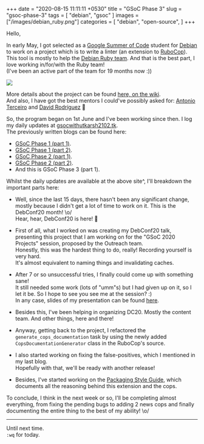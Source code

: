 +++
date = "2020-08-15 11:11:11 +0530"
title = "GSoC Phase 3"
slug = "gsoc-phase-3"
tags = [
    "debian",
    "gsoc"
]
images = ["/images/debian_ruby.png"]
categories = [
    "debian",
    "open-source",
]
+++

Hello,

In early May, I got selected as a [Google Summer of Code](https://summerofcode.withgoogle.com/)
student for [Debian](https://www.debian.org/) to work on a project which is to write a linter
(an extension to [RuboCop](https://rubocop.org/)).  
This tool is mostly to help the [Debian Ruby team](https://wiki.debian.org/Teams/Ruby/).
And that is the best part, I love working in/for/with the Ruby team!  
(I've been an active part of the team for 19 months now :))

![](/images/debian_ruby.png#center)


More details about the project can be found [here, on the wiki](https://wiki.debian.org/SummerOfCode2020/Projects/#SummerOfCode2020.2FApprovedProjects.2FUpstreamDownstreamCooperationInRuby.Upstream.2FDownstream_cooperation_in_Ruby).  
And also, I have got the best mentors I could've possibly asked for: [Antonio Terceiro](https://github.com/terceiro)
and [David Rodríguez](https://github.com/deivid-rodriguez/) 💖


So, the program began on 1st June and I've been working since then. I log my daily updates at
[gsocwithutkarsh2102.tk](https://gsocwithutkarsh2102.tk/).  
The previously written blogs can be found here:  
- [GSoC Phase 1 (part 1)](https://utkarsh2102.org/posts/gsoc-phase-1/).
- [GSoC Phase 1 (part 2)](https://utkarsh2102.org/posts/foss-in-june-20/).
- [GSoC Phase 2 (part 1)](https://utkarsh2102.org/posts/gsoc-phase-2/).
- [GSoC Phase 2 (part 2)](https://utkarsh2102.org/posts/foss-in-july-20/).
- And this is GSoC Phase 3 (part 1).

Whilst the daily updates are available at the above site^, I'll breakdown the important
parts here:

- Well, since the last 15 days, there hasn't been any significant change, mostly because
  I didn't get a lot of time to work on it. This is the DebConf20 month! \o/  
  Hear, hear, DebConf20 is here! 💖

- First of all, what I worked on was creating my DebConf20 talk, presenting this project that
  I am working on for the "GSoC 2020 Projects" session, proposed by the Outreach team.  
  Honestly, this was the hardest thing to do, really! Recording yourself is very hard.  
  It's almost equivalent to naming things and invalidating caches.

- After 7 or so unsuccessful tries, I finally could come up with something sane!  
  It still needed some work (lots of "umm"s) but I had given up on it, so I let it be.
  So I hope to see you see me at the session? :)  
  In any case, slides of my presentation can be found [here](https://slides.com/utkarsh2102/gsoc-dc20).

- Besides this, I've been helping in organizing DC20. Mostly the content team. And
  other things, here and there!

- Anyway, getting back to the project, I refactored the `generate_cops_documentation` task
  by using the newly added `CopsDocumentationGenerator` class in the RuboCop's source.

- I also started working on fixing the false-positives, which I mentioned in my last blog.  
  Hopefully with that, we'll be ready with another release!

- Besides, I've started working on the [Packaging Style Guide](https://packaging.rubystyle.guide),
  which documents all the reasoning behind this extension and the cops.

To conclude, I think in the next week or so, I'll be completing almost everything, from fixing
the pending bugs to adding 2 news cops and finally documenting the entire thing to the best
of my ability! \o/

---

Until next time.  
`:wq` for today.

